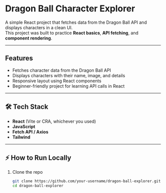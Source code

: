 # Dragon Ball Character Explorer 

A simple React project that fetches data from the Dragon Ball API and displays characters in a clean UI.  
This project was built to practice **React basics**, **API fetching**, and **component rendering**.

---

## Features
- Fetches character data from the Dragon Ball API  
- Displays characters with their name, image, and details  
- Responsive layout using React components  
- Beginner-friendly project for learning API calls in React  

---

## 🛠️ Tech Stack
- **React** (Vite or CRA, whichever you used)  
- **JavaScript**  
- **Fetch API / Axios**  
- **Tailwind**  

---


## ⚡️ How to Run Locally

1. Clone the repo  
   ```bash
   git clone https://github.com/your-username/dragon-ball-explorer.git
   cd dragon-ball-explorer
